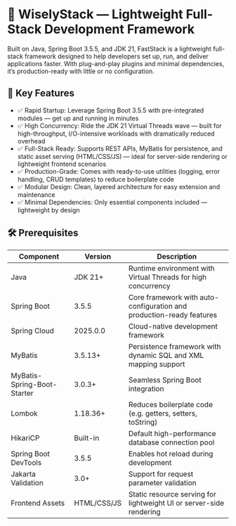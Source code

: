 # 🚀 WiselyStack — Lightweight Full-Stack Development Framework

Built on Java, Spring Boot 3.5.5, and JDK 21, FastStack is a lightweight full-stack framework designed to help developers set up, run, and deliver applications faster. With plug-and-play plugins and minimal dependencies, it’s production-ready with little or no configuration.

## 🌟 Key Features
- ✅ Rapid Startup: Leverage Spring Boot 3.5.5 with pre-integrated modules — get up and running in minutes
- ✅ High Concurrency: Ride the JDK 21 Virtual Threads wave — built for high-throughput, I/O-intensive workloads with dramatically reduced overhead
- ✅ Full-Stack Ready: Supports REST APIs, MyBatis for persistence, and static asset serving (HTML/CSS/JS) — ideal for server-side rendering or lightweight frontend scenarios
- ✅ Production-Grade: Comes with ready-to-use utilities (logging, error handling, CRUD templates) to reduce boilerplate code
- ✅ Modular Design: Clean, layered architecture for easy extension and maintenance
- ✅ Minimal Dependencies: Only essential components included — lightweight by design


## 🛠 Prerequisites
| Component                   | Version     | Description                                                          |
|-----------------------------|-------------|----------------------------------------------------------------------|
| Java                        | JDK 21+     | Runtime environment with Virtual Threads for high concurrency        |
| Spring Boot                 | 3.5.5       | Core framework with auto-configuration and production-ready features |
| Spring Cloud                | 2025.0.0    | Cloud-native development framework                                   |
| MyBatis                     | 3.5.13+     | Persistence framework with dynamic SQL and XML mapping support       |
| MyBatis-Spring-Boot-Starter | 3.0.3+      | Seamless Spring Boot integration                                     |
| Lombok                      | 1.18.36+    | Reduces boilerplate code (e.g. getters, setters, toString)           |
| HikariCP                    | Built-in    | Default high-performance database connection pool                    |
| Spring Boot DevTools        | 3.5.5       | Enables hot reload during development                                |
| Jakarta Validation          | 3.0+        | Support for request parameter validation                             |
| Frontend Assets             | HTML/CSS/JS | Static resource serving for lightweight UI or server-side rendering  |

